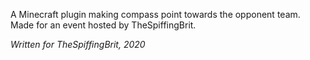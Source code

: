 A Minecraft plugin making compass point towards the opponent team.  
Made for an event hosted by TheSpiffingBrit.

*Written for TheSpiffingBrit, 2020*
